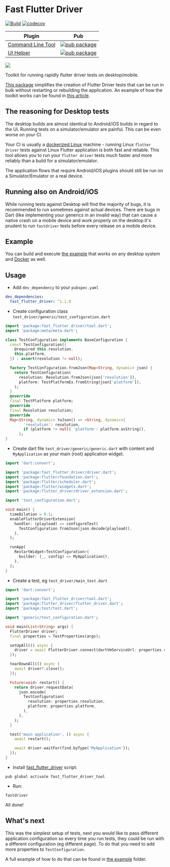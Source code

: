 # Fast Flutter Driver
[![Build](https://github.com/tomaszpolanski/fast_flutter_driver/workflows/Build/badge.svg)](https://github.com/tomaszpolanski/fast_flutter_driver/actions?query=workflow%3A%22Build%22)
[![codecov](https://codecov.io/gh/tomaszpolanski/fast_flutter_driver/branch/master/graph/badge.svg)](https://codecov.io/gh/tomaszpolanski/fast_flutter_driver)



| Plugin | Pub |
|--------|-----|
| [Command Line Tool][command_line_tool] | [![pub package](https://img.shields.io/pub/v/fast_flutter_driver_tool.svg)][command_line_tool_package] |
| [UI Helper][ui_driver]| [![pub package](https://img.shields.io/pub/v/fast_flutter_driver.svg)][ui_driver_package] |


![][example_gif]

Toolkit for running rapidly flutter driver tests on desktop/mobile.

[This package][command_line_tool_package] simplifies the creation of Flutter Driver tests that can be run in bulk without restarting or rebuilding the application.
An example of how the toolkit works can be found in [this article][blazingly_fast_driver].

## The reasoning for Desktop tests
The desktop builds are almost identical to Android/iOS builds in regard to the UI.
Running tests on a simulator/emulator are painful. This can be even worse on your CI.

Your CI is usually a [dockerized Linux][example_docker] machine - running Linux `flutter driver` tests against Linux Flutter application is both fast and reliable.
This tool allows you to run your `flutter driver` tests much faster and more reliably than a build for a simulator/emulator.

The application flows that require Android/iOS plugins should still be run on a Simulator/Emulator or a real device.

## Running also on Android/iOS
While running tests against Desktop will find the majority of bugs, it is recommended to run sometimes against actual devices. There are bugs in Dart (like implementing your generics in an invalid way) that can cause a native crash on a mobile device and work properly on the desktop.It's prudent to run `fastdriver` tests before every release on a mobile device.

## Example
You can build and execute [the example][example] that works on any desktop system and [Docker][example_docker] as well.

## Usage

- Add `dev_dependency` to your `pubspec.yaml`
```yaml
dev_dependencies:
  fast_flutter_driver: ^1.1.0
```

- Create configuration class `test_driver/generic/test_configuration.dart`
```dart
import 'package:fast_flutter_driver/tool.dart';
import 'package:meta/meta.dart';

class TestConfiguration implements BaseConfiguration {
  const TestConfiguration({
    @required this.resolution,
    this.platform,
  }) : assert(resolution != null);

  factory TestConfiguration.fromJson(Map<String, dynamic> json) {
    return TestConfiguration(
      resolution: Resolution.fromJson(json['resolution']),
      platform: TestPlatformEx.fromString(json['platform']),
    );
  }
  @override
  final TestPlatform platform;
  @override
  final Resolution resolution;
  @override
  Map<String, dynamic> toJson() => <String, dynamic>{
        'resolution': resolution,
        if (platform != null) 'platform': platform.asString(),
      };
}

```
- Create dart file `test_driver/generic/generic.dart` with content and `MyApplication` as your main (root) application widget.
```dart
import 'dart:convert';

import 'package:fast_flutter_driver/driver.dart';
import 'package:flutter/foundation.dart';
import 'package:flutter/scheduler.dart';
import 'package:flutter/widgets.dart';
import 'package:flutter_driver/driver_extension.dart';

import 'test_configuration.dart';

void main() {
  timeDilation = 0.1;
  enableFlutterDriverExtension(
    handler: (playload) => configureTest(
      TestConfiguration.fromJson(json.decode(playload)),
    ),
  );

  runApp(
    RestartWidget<TestConfiguration>(
      builder: (_, config) => MyApplication(),
    ),
  );
}

```
- Create a test, eg `test_driver/main_test.dart` 
```dart
import 'dart:convert';

import 'package:fast_flutter_driver/tool.dart';
import 'package:flutter_driver/flutter_driver.dart';
import 'package:test/test.dart';

import 'generic/test_configuration.dart';

void main(List<String> args) {
  FlutterDriver driver;
  final properties = TestProperties(args);

  setUpAll(() async {
    driver = await FlutterDriver.connect(dartVmServiceUrl: properties.vmUrl);
  });

  tearDownAll(() async {
    await driver?.close();
  });

  Future<void> restart() {
    return driver.requestData(
      json.encode(
        TestConfiguration(
          resolution: properties.resolution,
          platform: properties.platform,
        ),
      ),
    );
  }

  test('main application', () async {
    await restart();

    await driver.waitFor(find.byType('MyApplication'));
  });
}

```
- Install [fast_flutter_driver][command_line_tool] script:
```shell script
pub global activate fast_flutter_driver_tool
```
- Run:
```shell script
fastdriver
```

All done!

## What's next
This was the simplest setup of tests, next you would like to pass different application configuration so every time you run tests, they could be run with a different configuration (eg different page). To do that you need to add more properties to `TestConfiguration`.

A full example of how to do that can be found in [the example][example] folder.


[example]: https://github.com/tomaszpolanski/fast_flutter_driver/tree/master/example#fast-flutter-driver-example
[example_gif]: https://github.com/tomaszpolanski/fast_flutter_driver/raw/master/example/assets/demo.gif
[example_docker]: https://github.com/tomaszpolanski/fast_flutter_driver/tree/master/example#running-on-docker
[command_line_tool]: https://github.com/tomaszpolanski/fast_flutter_driver/tree/master/tool#fast-flutter-driver
[command_line_tool_package]: https://pub.dev/packages/fast_flutter_driver_tool
[ui_driver]: https://github.com/tomaszpolanski/fast_flutter_driver/tree/master/driver#fast-flutter-driver-ui-component
[ui_driver_package]: https://pub.dev/packages/fast_flutter_driver
[blazingly_fast_driver]: https://medium.com/flutter-community/blazingly-fast-flutter-driver-tests-5e375c833aa
